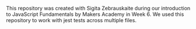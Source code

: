 This repository was created with Sigita Zebrauskaite during our introduction to JavaScript Fundamentals by Makers Academy in Week 6. We used this repository to work with jest tests across multiple files.